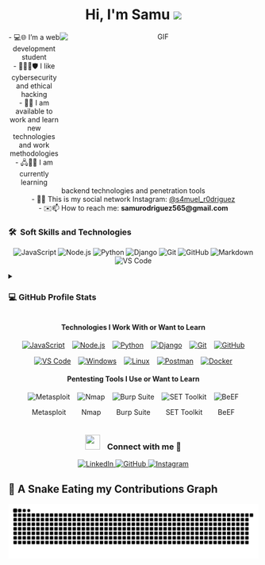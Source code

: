 <h1 align="center">Hi, I'm Samu <img src="https://media.giphy.com/media/hvRJCLFzcasrR4ia7z/giphy.gif" width="35"></h1>
<a target="_blank" align="center">
  <img align="right" height="300" width="400" alt="GIF" src="https://media.giphy.com/media/SWoSkN6DxTszqIKEqv/giphy.gif">
</a>

<p align="center">
  - 💻🌐 I’m a web development student<br>
  - 👨🏻‍💻🛡️ I like cybersecurity and ethical hacking<br>
  - 💼🤝 I am available to work and learn new technologies and work methodologies<br>
  - 🖧🕵️‍♂️ I am currently learning backend technologies and penetration tools<br>
  - 💬📲 This is my social network Instagram: <a href="https://www.instagram.com/s4muel_r0driguez/">@s4muel_r0driguez</a><br>
  - ✉️📫 How to reach me: <strong>samurodriguez565@gmail.com</strong>
</p>

### 🛠 &nbsp;Soft Skills and Technologies
<p align="center">
  <img src="https://img.shields.io/badge/-JavaScript-05122A?style=flat&logo=javascript" alt="JavaScript">
  <img src="https://img.shields.io/badge/-Node.js-05122A?style=flat&logo=node.js" alt="Node.js">
  <img src="https://img.shields.io/badge/-Python-05122A?style=flat&logo=python" alt="Python">
  <img src="https://img.shields.io/badge/-Django-05122A?style=flat&logo=django&logoColor=092E20" alt="Django">
  <img src="https://img.shields.io/badge/-Git-05122A?style=flat&logo=git" alt="Git">
  <img src="https://img.shields.io/badge/-GitHub-05122A?style=flat&logo=github" alt="GitHub">
  <img src="https://img.shields.io/badge/-Markdown-05122A?style=flat&logo=markdown" alt="Markdown">
  <img src="https://img.shields.io/badge/-Visual%20Studio%20Code-05122A?style=flat&logo=visual-studio-code&logoColor=007ACC" alt="VS Code">
</p>

<details>
  <summary><h3>💻 GitHub Profile Stats</h3></summary>
  <h3>My GitHub Stats</h3>
  <img align="right" alt="Coding" width="300" src="https://cdn.dribbble.com/users/1277312/screenshots/14733298/media/39b1045e593737587dd60e42c8422d1f.gif">
  <br>
  <p><img align="left" src="https://github-readme-stats.vercel.app/api/top-langs?username=S4muel-Rodriguez&show_icons=true&theme=dark&locale=en&layout=compact" alt="S4muel-Rodriguez" /></p>
  <br><br><br><br><br><br><br>
  <p>&nbsp;<img align="left" src="https://github-readme-stats.vercel.app/api?username=S4muel-Rodriguez&show_icons=true&theme=dark&locale=en" alt="S4muel-Rodriguez" /></p>
</details>

<h4 align="center">Technologies I Work With or Want to Learn</h4>
<div align="center" style="display: flex; flex-wrap: wrap; justify-content: center; gap: 15px; margin-top: 10px;">
  <a href="https://developer.mozilla.org/en-US/docs/Web/JavaScript" target="_blank">
    <img src="https://img.icons8.com/color/48/000000/javascript--v1.png" alt="JavaScript">
  </a>
  <a href="https://nodejs.org/" target="_blank">
    <img src="https://img.icons8.com/color/48/000000/nodejs.png" alt="Node.js">
  </a>
  <a href="https://www.python.org/" target="_blank">
    <img src="https://img.icons8.com/color/48/000000/python--v1.png" alt="Python">
  </a>
  <a href="https://www.djangoproject.com/" target="_blank">
    <img src="https://img.icons8.com/color/48/000000/django.png" alt="Django">
  </a>
  <a href="https://git-scm.com/" target="_blank">
    <img src="https://img.icons8.com/color/48/000000/git.png" alt="Git">
  </a>
  <a href="https://github.com/" target="_blank">
    <img src="https://img.icons8.com/material-outlined/48/000000/github.png" alt="GitHub">
  </a>
  <a href="https://code.visualstudio.com/" target="_blank">
    <img src="https://img.icons8.com/color/48/000000/visual-studio-code-2019.png" alt="VS Code">
  </a>
  <a href="https://www.microsoft.com/en-us/windows" target="_blank">
    <img src="https://img.icons8.com/color/48/000000/windows-10.png" alt="Windows">
  </a>
  <a href="https://www.linux.org/" target="_blank">
    <img src="https://img.icons8.com/color/48/000000/linux.png" alt="Linux">
  </a>
  <a href="https://www.postman.com/" target="_blank">
    <img src="https://img.icons8.com/external-tal-revivo-color-tal-revivo/48/000000/external-postman-is-the-only-complete-api-development-environment-logo-color-tal-revivo.png" alt="Postman">
  </a>
  <a href="https://www.docker.com/" target="_blank">
    <img src="https://img.icons8.com/color/48/000000/docker.png" alt="Docker">
  </a>
</div>

<h4 align="center">Pentesting Tools I Use or Want to Learn</h4>
<ul style="list-style-type: none; padding: 0; display: flex; flex-wrap: wrap; justify-content: center; gap: 15px;">
  <!-- Pentesting Tools -->
  <li>
    <img src="https://upload.wikimedia.org/wikipedia/commons/a/af/Metasploit-logo.png" alt="Metasploit" width="48">
    <p align="center">Metasploit</p>
  </li>
  <li>
    <img src="https://upload.wikimedia.org/wikipedia/commons/6/6a/Nmap_logo.svg" alt="Nmap" width="48">
    <p align="center">Nmap</p>
  </li>
  <li>
    <img src="https://upload.wikimedia.org/wikipedia/commons/3/33/Burp_Suite_Logo.png" alt="Burp Suite" width="48">
    <p align="center">Burp Suite</p>
  </li>
  <li>
    <img src="https://upload.wikimedia.org/wikipedia/commons/8/82/Social-Engineering-Toolkit.png" alt="SET Toolkit" width="48">
    <p align="center">SET Toolkit</p>
  </li>
  <li>
    <img src="https://upload.wikimedia.org/wikipedia/commons/8/89/BeEF_logo.png" alt="BeEF" width="48">
    <p align="center">BeEF</p>
  </li>
</ul>




<h3 align="center">
  <img src="https://media.giphy.com/media/iY8CRBdQXODJSCERIr/giphy.gif" width="30" height="30" style="margin-right: 10px;"> Connect with me 🤝
</h3>

<p align="center">
  <a href="https://www.linkedin.com/in/samu-rodr%C3%ADguez-77b24325a/">
    <img src="https://img.icons8.com/doodle/40/000000/linkedin--v2.png" alt="LinkedIn">
  </a>
  <a href="https://github.com/S4muel-Rodriguez">
    <img src="https://img.icons8.com/doodle/40/000000/github--v1.png" alt="GitHub">
  </a>
  <a href="https://www.instagram.com/s4muel_r0driguez/">
    <img src="https://img.icons8.com/doodle/40/000000/instagram-new--v2.png" alt="Instagram">
  </a>
</p>

## 🐍 A Snake Eating my Contributions Graph
<p align="center">
  <img src="https://github.com/7oSkaaa/7oSkaaa/blob/output/github-contribution-grid-snake.svg?" alt="Snake Game"/>
</p>



